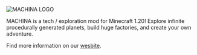 ![MACHINA LOGO](https://i.imgur.com/ZKOJzTs.png)
      <p>
        MACHINA is a tech / exploration mod for Minecraft 1.20! Explore infinite
        procedurally generated planets, build huge factories, and create your
        own adventure.
      </p>
      <p>
        Find more information on our <a href="https://cy4.dev/machina/">wesbite</a>.
      </p>
